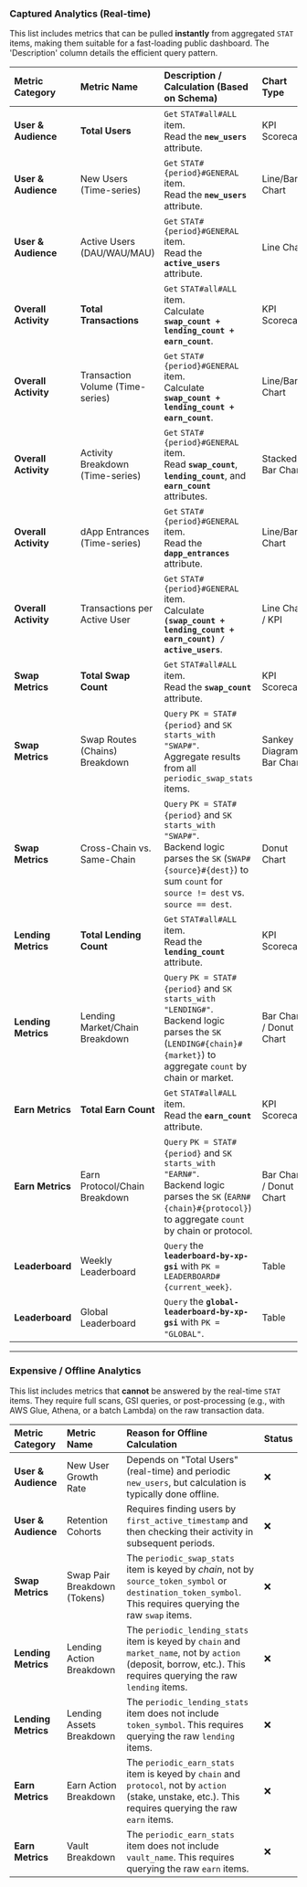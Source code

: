 ### Captured Analytics (Real-time)

This list includes metrics that can be pulled **instantly** from aggregated `STAT` items, making them suitable for a fast-loading public dashboard. The 'Description' column details the efficient query pattern.

| Metric Category | Metric Name | Description / Calculation (Based on Schema) | Chart Type | Status |
| :--- | :--- | :--- | :--- | :--- |
| **User & Audience** | **Total Users** | `Get` `STAT#all#ALL` item. <br> Read the **`new_users`** attribute. | KPI Scorecard | ✅ |
| **User & Audience** | New Users (Time-series) | `Get` `STAT#{period}#GENERAL` item. <br> Read the **`new_users`** attribute. | Line/Bar Chart | ✅ |
| **User & Audience** | Active Users (DAU/WAU/MAU) | `Get` `STAT#{period}#GENERAL` item. <br> Read the **`active_users`** attribute. | Line Chart | ✅ |
| **Overall Activity** | **Total Transactions** | `Get` `STAT#all#ALL` item. <br> Calculate **`swap_count + lending_count + earn_count`**. | KPI Scorecard | ❌ |
| **Overall Activity** | Transaction Volume (Time-series) | `Get` `STAT#{period}#GENERAL` item. <br> Calculate **`swap_count + lending_count + earn_count`**. | Line/Bar Chart | ❌ |
| **Overall Activity** | Activity Breakdown (Time-series) | `Get` `STAT#{period}#GENERAL` item. <br> Read **`swap_count`**, **`lending_count`**, and **`earn_count`** attributes. | Stacked Bar Chart | ❌ |
| **Overall Activity** | dApp Entrances (Time-series) | `Get` `STAT#{period}#GENERAL` item. <br> Read the **`dapp_entrances`** attribute. | Line/Bar Chart | ❌ |
| **Overall Activity** | Transactions per Active User | `Get` `STAT#{period}#GENERAL` item. <br> Calculate **`(swap_count + lending_count + earn_count) / active_users`**. | Line Chart / KPI | ❌ |
| **Swap Metrics** | **Total Swap Count** | `Get` `STAT#all#ALL` item. <br> Read the **`swap_count`** attribute. | KPI Scorecard | ❌ |
| **Swap Metrics** | Swap Routes (Chains) Breakdown | `Query` `PK = STAT#{period}` and `SK starts_with "SWAP#"`. <br> Aggregate results from all `periodic_swap_stats` items. | Sankey Diagram / Bar Chart | ❌ |
| **Swap Metrics** | Cross-Chain vs. Same-Chain | `Query` `PK = STAT#{period}` and `SK starts_with "SWAP#"`. <br> Backend logic parses the `SK` (`SWAP#{source}#{dest}`) to sum `count` for `source != dest` vs. `source == dest`. | Donut Chart | ❌ |
| **Lending Metrics** | **Total Lending Count** | `Get` `STAT#all#ALL` item. <br> Read the **`lending_count`** attribute. | KPI Scorecard | ❌ |
| **Lending Metrics** | Lending Market/Chain Breakdown | `Query` `PK = STAT#{period}` and `SK starts_with "LENDING#"`. <br> Backend logic parses the `SK` (`LENDING#{chain}#{market}`) to aggregate `count` by chain or market. | Bar Chart / Donut Chart | ❌ |
| **Earn Metrics** | **Total Earn Count** | `Get` `STAT#all#ALL` item. <br> Read the **`earn_count`** attribute. | KPI Scorecard | ❌ |
| **Earn Metrics** | Earn Protocol/Chain Breakdown | `Query` `PK = STAT#{period}` and `SK starts_with "EARN#"`. <br> Backend logic parses the `SK` (`EARN#{chain}#{protocol}`) to aggregate `count` by chain or protocol. | Bar Chart / Donut Chart | ❌ |
| **Leaderboard** | Weekly Leaderboard | `Query` the **`leaderboard-by-xp-gsi`** with `PK = LEADERBOARD#{current_week}`. | Table | ✅ |
| **Leaderboard** | Global Leaderboard | `Query` the **`global-leaderboard-by-xp-gsi`** with `PK = "GLOBAL"`. | Table | ✅ |

-----

### Expensive / Offline Analytics

This list includes metrics that **cannot** be answered by the real-time `STAT` items. They require full scans, GSI queries, or post-processing (e.g., with AWS Glue, Athena, or a batch Lambda) on the raw transaction data.

| Metric Category | Metric Name | Reason for Offline Calculation | Status |
| :--- | :--- | :--- | :--- |
| **User & Audience** | New User Growth Rate | Depends on "Total Users" (real-time) and periodic `new_users`, but calculation is typically done offline. | ❌ |
| **User & Audience** | Retention Cohorts | Requires finding users by `first_active_timestamp` and then checking their activity in subsequent periods. | ❌ |
| **Swap Metrics** | Swap Pair Breakdown (Tokens) | The `periodic_swap_stats` item is keyed by *chain*, not by `source_token_symbol` or `destination_token_symbol`. This requires querying the raw `swap` items. | ❌ |
| **Lending Metrics** | Lending Action Breakdown | The `periodic_lending_stats` item is keyed by `chain` and `market_name`, not by `action` (deposit, borrow, etc.). This requires querying the raw `lending` items. | ❌ |
| **Lending Metrics** | Lending Assets Breakdown | The `periodic_lending_stats` item does not include `token_symbol`. This requires querying the raw `lending` items. | ❌ |
| **Earn Metrics** | Earn Action Breakdown | The `periodic_earn_stats` item is keyed by `chain` and `protocol`, not by `action` (stake, unstake, etc.). This requires querying the raw `earn` items. | ❌ |
| **Earn Metrics** | Vault Breakdown | The `periodic_earn_stats` item does not include `vault_name`. This requires querying the raw `earn` items. | ❌ |